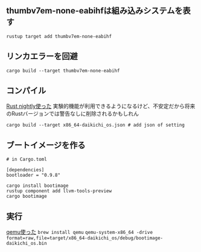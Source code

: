 ## thumbv7em-none-eabihfは組み込みシステムを表す
    rustup target add thumbv7em-none-eabihf 

## リンカエラーを回避
    cargo build --target thumbv7em-none-eabihf

## コンパイル
[Rust nightly使った](https://doc.rust-jp.rs/book-ja/appendix-07-nightly-rust.html)
実験的機能が利用できるようになるけど、不安定だから将来のRustバージョンでは警告なしに削除されるかもしれん

    cargo build --target x86_64-daikichi_os.json # add json of setting

## ブートイメージを作る
    # in Cargo.toml
    
    [dependencies]
    bootloader = "0.9.8"

    cargo install bootimage
    rustup component add llvm-tools-preview
    cargo bootimage

## 実行
[qemu使った](https://www.qemu.org/)
    `brew install qemu`
    `qemu-system-x86_64 -drive format=raw,file=target/x86_64-daikichi_os/debug/bootimage-daikichi_os.bin`